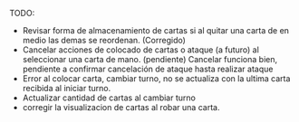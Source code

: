 TODO:
- Revisar forma de almacenamiento de cartas si al quitar una carta de en medio las demas se reordenan. (Corregido)
- Cancelar acciones de colocado de cartas o ataque  (a futuro) al seleccionar una carta de mano. (pendiente) Cancelar funciona bien, pendiente a confirmar cancelación de ataque hasta realizar ataque
- Error al colocar carta, cambiar turno, no se actualiza con la ultima carta recibida al iniciar turno.
- Actualizar cantidad de cartas al cambiar turno
- corregir la visualizacion de cartas al robar una carta.